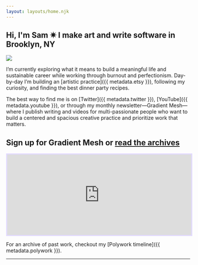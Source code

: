 ```yaml
---
layout: layouts/home.njk
---
```


<section class="home__hero">
  <div class="intro">
    <h1>Hi, I'm <span class="gradient__text">Sam</span> ✷ I make art and write software in Brooklyn, NY</h1>
    <img src="https://res.cloudinary.com/djrxspb6p/image/upload/v1630433697/headshot_pjvu4t.png" class="me"/>
  </div>
</section>

I’m currently exploring what it means to build a meaningful life and sustainable career while working through burnout and perfectionism. Day-by-day I’m building an [artistic practice]({{ metadata.etsy }}), following my curiosity, and finding the best dinner party recipes.

The best way to find me is on [Twitter]({{ metadata.twitter }}), [YouTube]({{ metadata.youtube }}), or through my monthly newsletter—Gradient Mesh—where I publish writing and videos for multi-passionate people who want to build a centered and spacious creative practice and prioritize work that matters.

<h2>Sign up for <span class="gradient__text">Gradient Mesh</span> or <a href="https://buttondown.email/samantha-andrews/archive">read the archives</a></h2>
<iframe
  scrolling="no"
  style="width:100%!important;height:220px;border:3px #e2dafe solid !important"
  src="https://buttondown.email/samantha-andrews?as_embed=true"
>
</iframe>

For an archive of past work, checkout my [Polywork timeline]({{ metadata.polywork }}).

-----